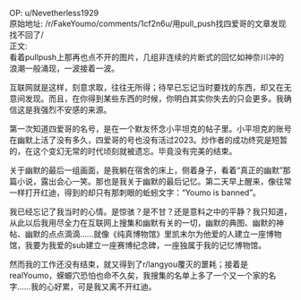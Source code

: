 
OP: u/Nevetherless1929  
原始地址: /r/FakeYoumo/comments/1cf2n6u/用pull_push找四爱哥的文章发现找不回了/  
正文:  
看着pullpush上那再也点不开的图片，几组非连续的片断式的回忆如神奈川冲的浪潮一般涌现，一波接着一波。

互联网就是这样，刻意求取，往往无所得；待早已忘记当时要找的东西，却又在无意间发现。而且，在你得到某些东西的时候，你明白其实你失去的只会更多。我确信这是我强烈不安感的来源。

第一次知道四爱哥的名号，是在一个默友怀念小平坦克的帖子里。小平坦克的账号在幽默上活了没有多久，四爱哥的号也没有活过2023。炒作者的成功终究是短暂的，在这个变幻无常的时代顷刻就被遗忘。毕竟没有完美的结束。

关于幽默的最后一组画面，是我躺在宿舍的床上，侧着身子，看着“真正的幽默”那篇小说，露出会心一笑。那也是我关于幽默的最后记忆。第二天早上醒来，像往常一样打开红迪，得到的却只有那刺眼的蚯蚓文字：“Youmo is banned”。

我已经忘记了我当时的心情。是惊骇？是不甘？还是意料之中的平静？我只知道，从此以后我用尽全力在互联网上搜集和幽默有关的一切，幽默的典图、幽默的神帖、幽默的点点滴滴……就像《纯真博物馆》里凯末尔为他爱的人建立一座博物馆，我要为我爱的sub建立一座赛博纪念碑，一座独属于我的记忆博物馆。

然而我的工作还没有结束，就又得到了r/langyou覆灭的噩耗；接着是realYoumo，蝾螈穴恐怕也命不久矣，我搜集的名单上多了一个又一个家的名字……我的心好累，可是我又离不开红迪。
